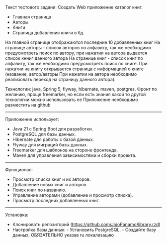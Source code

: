 Текст тестового задани:
Создать Web приложение каталог книг. 
- Главная страница
- Авторы
- Книги
- Страница добавления книги в бд.

На главной странице отображаются последние 10 добавленных книг
На странице авторы - список авторов по алфавиту, так же необходимо предусмотреть поиск по автору, при нажатии на автора выдается список кнниг данного автора
На странице книг - список книг по алфавиту, так же необходимо предусмотреть поиск по книге. При нажатии на книгу открывается страница с информацией о книге (название, автор/авторы При нажатии на автора необходимо реализовать переход на страницу данного автора).

Технологии: java, Spring 5, flyway, hibernate, maven, postgres. Фронт по желанию, проще freemarker, но если есть знания какой то другой технологии можно использовать ее
Приложение необходимо разместить на github
_____________________________________________________________

Приложение использует:

- Java 21 с Spring Boot для разработки.
- PostgreSQL для базы данных.
- Hibernate для работы с базой данных.
- Flyway для миграций базы данных.
- Freemarker для шаблонов на стороне фронтенда.
- Maven для управления зависимостями и сборки проекта.
_____________________________________________________________

Функционал:

- Просмотр списка книг и их авторов.
- Добавление новых книг и авторов.
- Поиск книг по названию.
- Управление авторами (добавление и просмотр списка).
- Просмотр последних добавленных книг.
_____________________________________________________________

Установка:
- Клонировать репозиторий (https://github.com/JojoPanamo/library.rzd)
- Настройка базы данных:
        - Установить PostgreSQL.
        - Создайте базу данных, ОБЯЗАТЕЛЬНО указав ru локализацию
